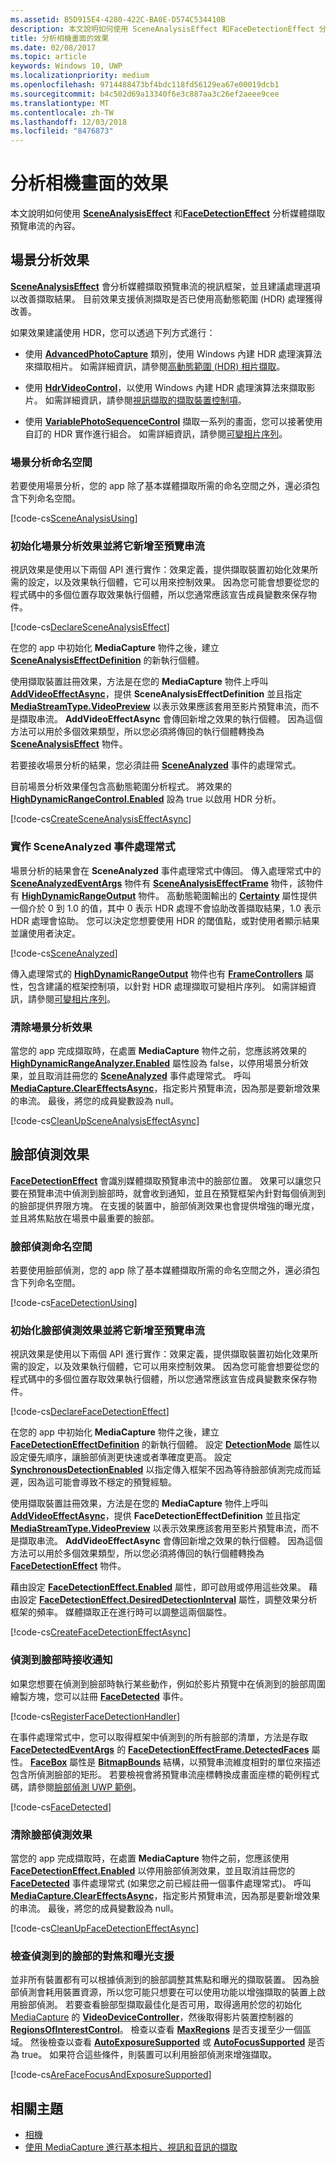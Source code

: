 ```yaml
---
ms.assetid: B5D915E4-4280-422C-BA0E-D574C534410B
description: 本文說明如何使用 SceneAnalysisEffect 和FaceDetectionEffect 分析媒體擷取預覽串流的內容。
title: 分析相機畫面的效果
ms.date: 02/08/2017
ms.topic: article
keywords: Windows 10, UWP
ms.localizationpriority: medium
ms.openlocfilehash: 9714488473bf4bdc118fd56129ea67e00019dcb1
ms.sourcegitcommit: b4c502d69a13340f6e3c887aa3c26ef2aeee9cee
ms.translationtype: MT
ms.contentlocale: zh-TW
ms.lasthandoff: 12/03/2018
ms.locfileid: "8476873"
---
```

# <a name="effects-for-analyzing-camera-frames"></a>分析相機畫面的效果



本文說明如何使用 [**SceneAnalysisEffect**](https://msdn.microsoft.com/library/windows/apps/dn948902) 和[**FaceDetectionEffect**](https://msdn.microsoft.com/library/windows/apps/dn948776) 分析媒體擷取預覽串流的內容。

## <a name="scene-analysis-effect"></a>場景分析效果

[**SceneAnalysisEffect**](https://msdn.microsoft.com/library/windows/apps/dn948902) 會分析媒體擷取預覽串流的視訊框架，並且建議處理選項以改善擷取結果。 目前效果支援偵測擷取是否已使用高動態範圍 (HDR) 處理獲得改善。

如果效果建議使用 HDR，您可以透過下列方式進行：

-   使用 [**AdvancedPhotoCapture**](https://msdn.microsoft.com/library/windows/apps/mt181386) 類別，使用 Windows 內建 HDR 處理演算法來擷取相片。 如需詳細資訊，請參閱[高動態範圍 (HDR) 相片擷取](high-dynamic-range-hdr-photo-capture.md)。

-   使用 [**HdrVideoControl**](https://msdn.microsoft.com/library/windows/apps/dn926680)，以使用 Windows 內建 HDR 處理演算法來擷取影片。 如需詳細資訊，請參閱[視訊擷取的擷取裝置控制項](capture-device-controls-for-video-capture.md)。

-   使用 [**VariablePhotoSequenceControl**](https://msdn.microsoft.com/library/windows/apps/dn640573) 擷取一系列的畫面，您可以接著使用自訂的 HDR 實作進行組合。 如需詳細資訊，請參閱[可變相片序列](variable-photo-sequence.md)。

### <a name="scene-analysis-namespaces"></a>場景分析命名空間

若要使用場景分析，您的 app 除了基本媒體擷取所需的命名空間之外，還必須包含下列命名空間。

[!code-cs[SceneAnalysisUsing](./code/BasicMediaCaptureWin10/cs/MainPage.xaml.cs#SnippetSceneAnalysisUsing)]

### <a name="initialize-the-scene-analysis-effect-and-add-it-to-the-preview-stream"></a>初始化場景分析效果並將它新增至預覽串流

視訊效果是使用以下兩個 API 進行實作：效果定義，提供擷取裝置初始化效果所需的設定，以及效果執行個體，它可以用來控制效果。 因為您可能會想要從您的程式碼中的多個位置存取效果執行個體，所以您通常應該宣告成員變數來保存物件。

[!code-cs[DeclareSceneAnalysisEffect](./code/BasicMediaCaptureWin10/cs/MainPage.xaml.cs#SnippetDeclareSceneAnalysisEffect)]

在您的 app 中初始化 **MediaCapture** 物件之後，建立 [**SceneAnalysisEffectDefinition**](https://msdn.microsoft.com/library/windows/apps/dn948903) 的新執行個體。

使用擷取裝置註冊效果，方法是在您的 **MediaCapture** 物件上呼叫 [**AddVideoEffectAsync**](https://msdn.microsoft.com/library/windows/apps/dn878035)，提供 **SceneAnalysisEffectDefinition** 並且指定 [**MediaStreamType.VideoPreview**](https://msdn.microsoft.com/library/windows/apps/br226640) 以表示效果應該套用至影片預覽串流，而不是擷取串流。 **AddVideoEffectAsync** 會傳回新增之效果的執行個體。 因為這個方法可以用於多個效果類型，所以您必須將傳回的執行個體轉換為 [**SceneAnalysisEffect**](https://msdn.microsoft.com/library/windows/apps/dn948902) 物件。

若要接收場景分析的結果，您必須註冊 [**SceneAnalyzed**](https://msdn.microsoft.com/library/windows/apps/dn948920) 事件的處理常式。

目前場景分析效果僅包含高動態範圍分析程式。 將效果的 [**HighDynamicRangeControl.Enabled**](https://msdn.microsoft.com/library/windows/apps/dn948827) 設為 true 以啟用 HDR 分析。

[!code-cs[CreateSceneAnalysisEffectAsync](./code/BasicMediaCaptureWin10/cs/MainPage.xaml.cs#SnippetCreateSceneAnalysisEffectAsync)]

### <a name="implement-the-sceneanalyzed-event-handler"></a>實作 SceneAnalyzed 事件處理常式

場景分析的結果會在 **SceneAnalyzed** 事件處理常式中傳回。 傳入處理常式中的 [**SceneAnalyzedEventArgs**](https://msdn.microsoft.com/library/windows/apps/dn948922) 物件有 [**SceneAnalysisEffectFrame**](https://msdn.microsoft.com/library/windows/apps/dn948907) 物件，該物件有 [**HighDynamicRangeOutput**](https://msdn.microsoft.com/library/windows/apps/dn948830) 物件。 高動態範圍輸出的 [**Certainty**](https://msdn.microsoft.com/library/windows/apps/dn948833) 屬性提供一個介於 0 到 1.0 的值，其中 0 表示 HDR 處理不會協助改善擷取結果，1.0 表示 HDR 處理會協助。 您可以決定您想要使用 HDR 的閾值點，或對使用者顯示結果並讓使用者決定。

[!code-cs[SceneAnalyzed](./code/BasicMediaCaptureWin10/cs/MainPage.xaml.cs#SnippetSceneAnalyzed)]

傳入處理常式的 [**HighDynamicRangeOutput**](https://msdn.microsoft.com/library/windows/apps/dn948830) 物件也有 [**FrameControllers**](https://msdn.microsoft.com/library/windows/apps/dn948834) 屬性，包含建議的框架控制項，以針對 HDR 處理擷取可變相片序列。 如需詳細資訊，請參閱[可變相片序列](variable-photo-sequence.md)。

### <a name="clean-up-the-scene-analysis-effect"></a>清除場景分析效果

當您的 app 完成擷取時，在處置 **MediaCapture** 物件之前，您應該將效果的 [**HighDynamicRangeAnalyzer.Enabled**](https://msdn.microsoft.com/library/windows/apps/dn948827) 屬性設為 false，以停用場景分析效果，並且取消註冊您的 [**SceneAnalyzed**](https://msdn.microsoft.com/library/windows/apps/dn948920) 事件處理常式。 呼叫 [**MediaCapture.ClearEffectsAsync**](https://msdn.microsoft.com/library/windows/apps/br226592)，指定影片預覽串流，因為那是要新增效果的串流。 最後，將您的成員變數設為 null。

[!code-cs[CleanUpSceneAnalysisEffectAsync](./code/BasicMediaCaptureWin10/cs/MainPage.xaml.cs#SnippetCleanUpSceneAnalysisEffectAsync)]

## <a name="face-detection-effect"></a>臉部偵測效果

[**FaceDetectionEffect**](https://msdn.microsoft.com/library/windows/apps/dn948776) 會識別媒體擷取預覽串流中的臉部位置。 效果可以讓您只要在預覽串流中偵測到臉部時，就會收到通知，並且在預覽框架內針對每個偵測到的臉部提供界限方塊。 在支援的裝置中，臉部偵測效果也會提供增強的曝光度，並且將焦點放在場景中最重要的臉部。

### <a name="face-detection-namespaces"></a>臉部偵測命名空間

若要使用臉部偵測，您的 app 除了基本媒體擷取所需的命名空間之外，還必須包含下列命名空間。

[!code-cs[FaceDetectionUsing](./code/BasicMediaCaptureWin10/cs/MainPage.xaml.cs#SnippetFaceDetectionUsing)]

### <a name="initialize-the-face-detection-effect-and-add-it-to-the-preview-stream"></a>初始化臉部偵測效果並將它新增至預覽串流

視訊效果是使用以下兩個 API 進行實作：效果定義，提供擷取裝置初始化效果所需的設定，以及效果執行個體，它可以用來控制效果。 因為您可能會想要從您的程式碼中的多個位置存取效果執行個體，所以您通常應該宣告成員變數來保存物件。

[!code-cs[DeclareFaceDetectionEffect](./code/BasicMediaCaptureWin10/cs/MainPage.xaml.cs#SnippetDeclareFaceDetectionEffect)]

在您的 app 中初始化 **MediaCapture** 物件之後，建立 [**FaceDetectionEffectDefinition**](https://msdn.microsoft.com/library/windows/apps/dn948778) 的新執行個體。 設定 [**DetectionMode**](https://msdn.microsoft.com/library/windows/apps/dn948781) 屬性以設定優先順序，讓臉部偵測更快速或者準確度更高。 設定 [**SynchronousDetectionEnabled**](https://msdn.microsoft.com/library/windows/apps/dn948786) 以指定傳入框架不因為等待臉部偵測完成而延遲，因為這可能會導致不穩定的預覽經驗。

使用擷取裝置註冊效果，方法是在您的 **MediaCapture** 物件上呼叫 [**AddVideoEffectAsync**](https://msdn.microsoft.com/library/windows/apps/dn878035)，提供 **FaceDetectionEffectDefinition** 並且指定 [**MediaStreamType.VideoPreview**](https://msdn.microsoft.com/library/windows/apps/br226640) 以表示效果應該套用至影片預覽串流，而不是擷取串流。 **AddVideoEffectAsync** 會傳回新增之效果的執行個體。 因為這個方法可以用於多個效果類型，所以您必須將傳回的執行個體轉換為 [**FaceDetectionEffect**](https://msdn.microsoft.com/library/windows/apps/dn948776) 物件。

藉由設定 [**FaceDetectionEffect.Enabled**](https://msdn.microsoft.com/library/windows/apps/dn948818) 屬性，即可啟用或停用這些效果。 藉由設定 [**FaceDetectionEffect.DesiredDetectionInterval**](https://msdn.microsoft.com/library/windows/apps/dn948814) 屬性，調整效果分析框架的頻率。 媒體擷取正在進行時可以調整這兩個屬性。

[!code-cs[CreateFaceDetectionEffectAsync](./code/BasicMediaCaptureWin10/cs/MainPage.xaml.cs#SnippetCreateFaceDetectionEffectAsync)]

### <a name="receive-notifications-when-faces-are-detected"></a>偵測到臉部時接收通知

如果您想要在偵測到臉部時執行某些動作，例如於影片預覽中在偵測到的臉部周圍繪製方塊，您可以註冊 [**FaceDetected**](https://msdn.microsoft.com/library/windows/apps/dn948820) 事件。

[!code-cs[RegisterFaceDetectionHandler](./code/BasicMediaCaptureWin10/cs/MainPage.xaml.cs#SnippetRegisterFaceDetectionHandler)]

在事件處理常式中，您可以取得框架中偵測到的所有臉部的清單，方法是存取 [**FaceDetectedEventArgs**](https://msdn.microsoft.com/library/windows/apps/dn948774) 的 [**FaceDetectionEffectFrame.DetectedFaces**](https://msdn.microsoft.com/library/windows/apps/dn948792) 屬性。 [**FaceBox**](https://msdn.microsoft.com/library/windows/apps/dn974126) 屬性是 [**BitmapBounds**](https://msdn.microsoft.com/library/windows/apps/br226169) 結構，以預覽串流維度相對的單位來描述包含所偵測臉部的矩形。 若要檢視會將預覽串流座標轉換成畫面座標的範例程式碼，請參閱[臉部偵測 UWP 範例](http://go.microsoft.com/fwlink/?LinkId=619486)。

[!code-cs[FaceDetected](./code/BasicMediaCaptureWin10/cs/MainPage.xaml.cs#SnippetFaceDetected)]

### <a name="clean-up-the-face-detection-effect"></a>清除臉部偵測效果

當您的 app 完成擷取時，在處置 **MediaCapture** 物件之前，您應該使用 [**FaceDetectionEffect.Enabled**](https://msdn.microsoft.com/library/windows/apps/dn948818) 以停用臉部偵測效果，並且取消註冊您的 [**FaceDetected**](https://msdn.microsoft.com/library/windows/apps/dn948820) 事件處理常式 (如果您之前已經註冊一個事件處理常式)。 呼叫 [**MediaCapture.ClearEffectsAsync**](https://msdn.microsoft.com/library/windows/apps/br226592)，指定影片預覽串流，因為那是要新增效果的串流。 最後，將您的成員變數設為 null。

[!code-cs[CleanUpFaceDetectionEffectAsync](./code/BasicMediaCaptureWin10/cs/MainPage.xaml.cs#SnippetCleanUpFaceDetectionEffectAsync)]

### <a name="check-for-focus-and-exposure-support-for-detected-faces"></a>檢查偵測到的臉部的對焦和曝光支援

並非所有裝置都有可以根據偵測到的臉部調整其焦點和曝光的擷取裝置。 因為臉部偵測會耗用裝置資源，所以您可能只想要在可以使用功能以增強擷取的裝置上啟用臉部偵測。 若要查看臉部型擷取最佳化是否可用，取得適用於您的初始化 [MediaCapture](capture-photos-and-video-with-mediacapture.md) 的 [**VideoDeviceController**](https://msdn.microsoft.com/library/windows/apps/br226825)，然後取得影片裝置控制器的 [**RegionsOfInterestControl**](https://msdn.microsoft.com/library/windows/apps/dn279064)。 檢查以查看 [**MaxRegions**](https://msdn.microsoft.com/library/windows/apps/dn279069) 是否支援至少一個區域。 然後檢查以查看 [**AutoExposureSupported**](https://msdn.microsoft.com/library/windows/apps/dn279065) 或 [**AutoFocusSupported**](https://msdn.microsoft.com/library/windows/apps/dn279066) 是否為 true。 如果符合這些條件，則裝置可以利用臉部偵測來增強擷取。

[!code-cs[AreFaceFocusAndExposureSupported](./code/BasicMediaCaptureWin10/cs/MainPage.xaml.cs#SnippetAreFaceFocusAndExposureSupported)]

## <a name="related-topics"></a>相關主題

* [相機](camera.md)
* [使用 MediaCapture 進行基本相片、視訊和音訊的擷取](basic-photo-video-and-audio-capture-with-MediaCapture.md)
 

 





